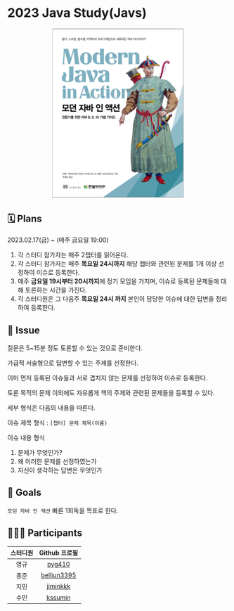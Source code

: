 # 2023 Java Study(Javs)

<div align="center">
  <img src="./modern-java-in-action-book-cover.png" alt="Modern Java in Action Book Cover" width="300">
</div>

## 🗓 Plans

2023.02.17(금) ~ (매주 금요일 19:00)

1. 각 스터디 참가자는 매주 2챕터를 읽어온다.
2. 각 스터디 참가자는 매주 **목요일 24시까지** 해당 챕터와 관련된 문제를 1개 이상 선정하여 이슈로 등록한다.
3. 매주 **금요일 19시부터 20시까지**에 정기 모임을 가지며, 이슈로 등록된 문제들에 대해 토론하는 시간을 가진다.
4. 각 스터디원은 그 다음주 **목요일 24시 까지** 본인이 담당한 이슈에 대한 답변을 정리하여 등록한다.

## 📌 Issue

질문은 5~15분 정도 토론할 수 있는 것으로 준비한다.

가급적 서술형으로 답변할 수 있는 주제를 선정한다.

이미 먼저 등록된 이슈들과 서로 겹치지 않는 문제를 선정하여 이슈로 등록한다.

토론 목적의 문제 이외에도 자유롭게 책의 주제와 관련된 문제들을 등록할 수 있다.

세부 형식은 다음의 내용을 따른다.

이슈 제목 형식 : `[챕터] 문제 제목(이름)`

이슈 내용 형식
1. 문제가 무엇인가?
2. 왜 이러한 문제를 선정하였는가
3. 자신이 생각하는 답변은 무엇인가

## 🚀 Goals

`모던 자바 인 액션` 빠른 1회독을 목표로 한다.

## 🙋🏻‍♂️ Participants

| 스터디원 |                  Github 프로필                  |
| :------: | :---------------------------------------------: |
|  영규  |   [pyg410](https://github.com/pyg410)   |
|   종준   | [belljun3395](https://github.com/belljun3395) |
|    지민    |     [jiminkkk](https://github.com/jminkkk)     |
|   수민   |      [kssumin](https://github.com/kssumin)      |
